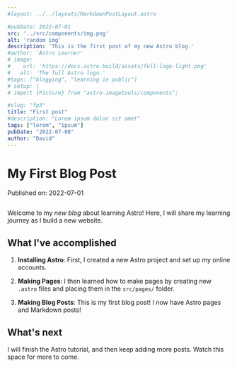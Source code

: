 ```yaml
---
#layout: ../../layouts/MarkdownPostLayout.astro

#pubDate: 2022-07-01
src: '../src/components/img.png'
alt: 'random img'
description: 'This is the first post of my new Astro blog.'
#author: 'Astro Learner'
# image:
#    url: 'https://docs.astro.build/assets/full-logo-light.png'
#   alt: 'The full Astro logo.'
#tags: ["blogging", "learning in public"]
# setup: |
# import {Picture} from "astro-imagetools/components";

#slug: "fp3"
title: "First post"
#description: "Lorem ipsum dolor sit amet"
tags: ["lorem", "ipsum"]
pubDate: "2022-07-08"
author: "David"
---
```

# My First Blog Post

Published on: 2022-07-01


<img src='../src/components/img.png' alt = "">

Welcome to my _new blog_ about learning Astro! Here, I will share my learning journey as I build a new website.

## What I've accomplished

1. **Installing Astro**: First, I created a new Astro project and set up my online accounts.

2. **Making Pages**: I then learned how to make pages by creating new `.astro` files and placing them in the `src/pages/` folder.

3. **Making Blog Posts**: This is my first blog post! I now have Astro pages and Markdown posts!

## What's next

I will finish the Astro tutorial, and then keep adding more posts. Watch this space for more to come.